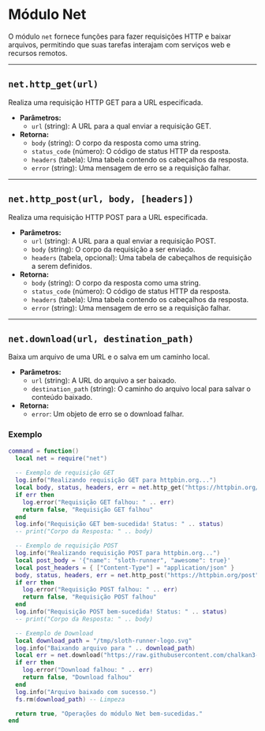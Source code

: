 # Módulo Net

O módulo `net` fornece funções para fazer requisições HTTP e baixar arquivos, permitindo que suas tarefas interajam com serviços web e recursos remotos.

---

## `net.http_get(url)`

Realiza uma requisição HTTP GET para a URL especificada.

*   **Parâmetros:**
    *   `url` (string): A URL para a qual enviar a requisição GET.
*   **Retorna:**
    *   `body` (string): O corpo da resposta como uma string.
    *   `status_code` (número): O código de status HTTP da resposta.
    *   `headers` (tabela): Uma tabela contendo os cabeçalhos da resposta.
    *   `error` (string): Uma mensagem de erro se a requisição falhar.

---

## `net.http_post(url, body, [headers])`

Realiza uma requisição HTTP POST para a URL especificada.

*   **Parâmetros:**
    *   `url` (string): A URL para a qual enviar a requisição POST.
    *   `body` (string): O corpo da requisição a ser enviado.
    *   `headers` (tabela, opcional): Uma tabela de cabeçalhos de requisição a serem definidos.
*   **Retorna:**
    *   `body` (string): O corpo da resposta como uma string.
    *   `status_code` (número): O código de status HTTP da resposta.
    *   `headers` (tabela): Uma tabela contendo os cabeçalhos da resposta.
    *   `error` (string): Uma mensagem de erro se a requisição falhar.

---

## `net.download(url, destination_path)`

Baixa um arquivo de uma URL e o salva em um caminho local.

*   **Parâmetros:**
    *   `url` (string): A URL do arquivo a ser baixado.
    *   `destination_path` (string): O caminho do arquivo local para salvar o conteúdo baixado.
*   **Retorna:**
    *   `error`: Um objeto de erro se o download falhar.

### Exemplo

```lua
command = function()
  local net = require("net")
  
  -- Exemplo de requisição GET
  log.info("Realizando requisição GET para httpbin.org...")
  local body, status, headers, err = net.http_get("https://httpbin.org/get")
  if err then
    log.error("Requisição GET falhou: " .. err)
    return false, "Requisição GET falhou"
  end
  log.info("Requisição GET bem-sucedida! Status: " .. status)
  -- print("Corpo da Resposta: " .. body)

  -- Exemplo de requisição POST
  log.info("Realizando requisição POST para httpbin.org...")
  local post_body = '{"name": "sloth-runner", "awesome": true}'
  local post_headers = { ["Content-Type"] = "application/json" }
  body, status, headers, err = net.http_post("https://httpbin.org/post", post_body, post_headers)
  if err then
    log.error("Requisição POST falhou: " .. err)
    return false, "Requisição POST falhou"
  end
  log.info("Requisição POST bem-sucedida! Status: " .. status)
  -- print("Corpo da Resposta: " .. body)

  -- Exemplo de Download
  local download_path = "/tmp/sloth-runner-logo.svg"
  log.info("Baixando arquivo para " .. download_path)
  local err = net.download("https://raw.githubusercontent.com/chalkan3-sloth/sloth-runner/master/assets/sloth-runner-logo.svg", download_path)
  if err then
    log.error("Download falhou: " .. err)
    return false, "Download falhou"
  end
  log.info("Arquivo baixado com sucesso.")
  fs.rm(download_path) -- Limpeza

  return true, "Operações do módulo Net bem-sucedidas."
end
```
